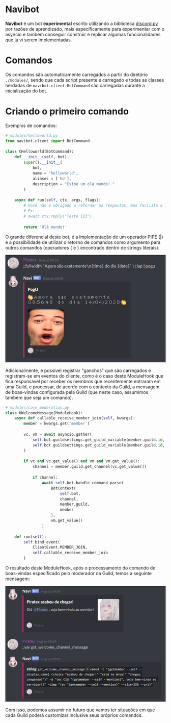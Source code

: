 # Navibot

**Navibot** é um bot **experimental** escrito utilizando a biblioteca [discord.py](https://github.com/Rapptz/discord.py) por razões de aprendizado, mais específicamente para experimentar com o asyncio e também conseguir construir e replicar algumas funcionalidades que já vi serem implementadas.

# Comandos

Os comandos são automaticamente carregados a partir do diretório `./modules/`, sendo que cada script presente é carregado e todas as classes herdadas de `navibot.client.BotCommand` são carregadas durante a inicialização do bot.

# Criando o primeiro comando

Exemplos de comandos:

```py
# modules/helloworld.py
from navibot.client import BotCommand

class CHelloworld(BotCommand):
    def __init__(self, bot):
        super().__init__(
            bot,
            name = 'helloworld',
            aliases = ['hw'],
            description = "Exibe um olá mundo!."
        )

    async def run(self, ctx, args, flags):
        # Você não é obrigado a retornar as respostas, mas facilita a leitura.
        # Ex:
        # await ctx.reply("Teste 123")
        
        return 'Olá mundo!'
```

O grande diferencial deste bot, é a implementação de um operador PIPE (|) e a possibilidade de utilizar o retorno de comandos como argumento para outros comandos (operadores { e } encontrado dentro de strings literais).

![Operador PIPE](https://raw.githubusercontent.com/Kubinyete/navibot/dev/repo/doc/operador-pipe.png)

Adicionalmente, é possível registrar "ganchos" que são carregados e registram-se em eventos do cliente, como é o caso deste ModuleHook que fica responsável por receber os membros que recentemente entraram em uma Guild, e processar, de acordo com o contexto da Guild, a mensagem de boas-vindas configurada pela Guild (que neste caso, assumimos também que seja um comando).

```py
# modules/core_moderation.py
class HWelcomeMessage(ModuleHook):
    async def callable_receive_member_join(self, kwargs):
        member = kwargs.get('member')

        vc, vm = await asyncio.gather(
            self.bot.guildsettings.get_guild_variable(member.guild.id, 'gst_welcome_channel_id'),
            self.bot.guildsettings.get_guild_variable(member.guild.id, 'gst_welcome_channel_message')
        )

        if vc and vc.get_value() and vm and vm.get_value():
            channel = member.guild.get_channel(vc.get_value())

            if channel:
                await self.bot.handle_command_parse(
                    BotContext(
                        self.bot,
                        channel,
                        member.guild,
                        member
                    ),
                    vm.get_value()
                )
    
    def run(self):
        self.bind_event(
            ClientEvent.MEMBER_JOIN,
            self.callable_receive_member_join
        )
```

O resultado deste ModuleHook, após o processamento do comando de boas-vindas específicado pelo moderador da Guild, temos a seguinte mensagem:

![Mensagem de boas-vindas](https://raw.githubusercontent.com/Kubinyete/navibot/dev/repo/doc/welcome-message.png)

Com isso, podemos assumir no futuro que vamos ter situações em que cada Guild poderá customizar inclusive seus próprios comandos.